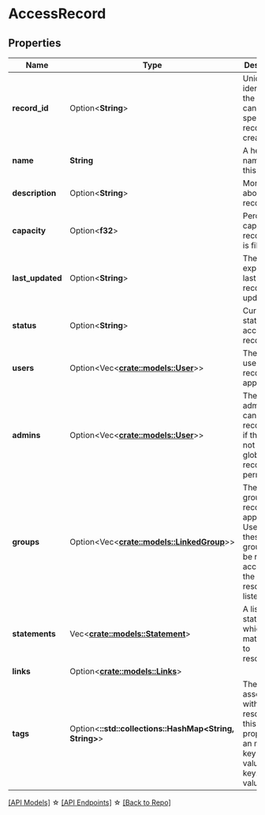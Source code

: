 # AccessRecord

## Properties

Name | Type | Description | Notes
------------ | ------------- | ------------- | -------------
**record_id** | Option<**String**> | Unique identifier for the record, can be specified on record creation. | [optional]
**name** | **String** | A helpful name for this record | 
**description** | Option<**String**> | More details about this record | [optional]
**capacity** | Option<**f32**> | Percentage capacity of record that is filled. | [optional][readonly]
**last_updated** | Option<**String**> | The expected last time the record was updated | [optional][readonly]
**status** | Option<**String**> | Current status of the access record. | [optional][readonly]
**users** | Option<Vec<**[crate::models::User](User.md)**>> | The list of users this record applies to | [optional]
**admins** | Option<Vec<**[crate::models::User](User.md)**>> | The list of admin that can edit this record even if they do not have global record edit permissions. | [optional]
**groups** | Option<Vec<**[crate::models::LinkedGroup](LinkedGroup.md)**>> | The list of groups this record applies to. Users in these groups will be receive access to the resources listed. | [optional]
**statements** | Vec<**[crate::models::Statement](Statement.md)**> | A list of statements which match roles to resources. | 
**links** | Option<[**crate::models::Links**](Links.md)> |  |
**tags** | Option<**::std::collections::HashMap<String, String>**> | The tags associated with this resource, this property is an map. { key1: value1, key2: value2 } | [optional]

[[API Models]](./README.md#documentation-for-models) ☆ [[API Endpoints]](./README.md#documentation-for-api-endpoints) ☆ [[Back to Repo]](../README.md)


